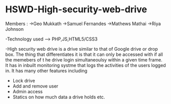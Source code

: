 # HSWD-High-security-web-drive
Members : 
->Geo Mukkath
->Samuel Fernandes 
->Mathews Mathai
->Riya Johnson

-Technology used -->
PHP,JS,HTML5/CSS3


-High security web drive is a drive similar to that of Google drive or drop box.
The thing that differentiates it is that it can only be accessed with if all the memebers of t he drive login simultaneoulsy
within a given time frame. 
It has in inbuilt monitoring systme that logs the activities of the users logged in. 
It has many other features including 
- Lock drive
- Add and remove user 
- Admin access
- Statics on how much data a drive holds etc. 

